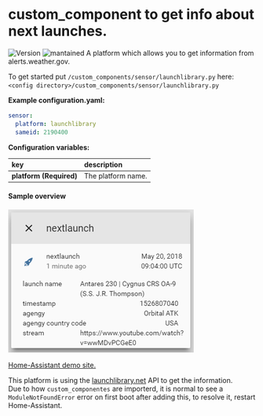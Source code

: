 # custom_component to get info about next launches.
  
![Version](https://img.shields.io/badge/version-1.0.1-green.svg?style=for-the-badge) ![mantained](https://img.shields.io/maintenance/yes/2018.svg?style=for-the-badge) A platform which allows you to get information from alerts.weather.gov. 
  
To get started put `/custom_components/sensor/launchlibrary.py` here:  
`<config directory>/custom_components/sensor/launchlibrary.py`  
  
**Example configuration.yaml:**
```yaml
sensor:
  platform: launchlibrary
  sameid: 2190400
```
**Configuration variables:**  
  
key | description  
:--- | :---  
**platform (Required)** | The platform name.  
  
#### Sample overview
![Sample overview](overview.png)
  
[Home-Assistant demo site.](https://ha-test-launchlibrary.halfdecent.io)
  
  
This platform is using the [launchlibrary.net](http://launchlibrary.net/) API to get the information.  
Due to how `custom_componentes` are importerd, it is normal to see a `ModuleNotFoundError` error on first boot after adding this, to resolve it, restart Home-Assistant.